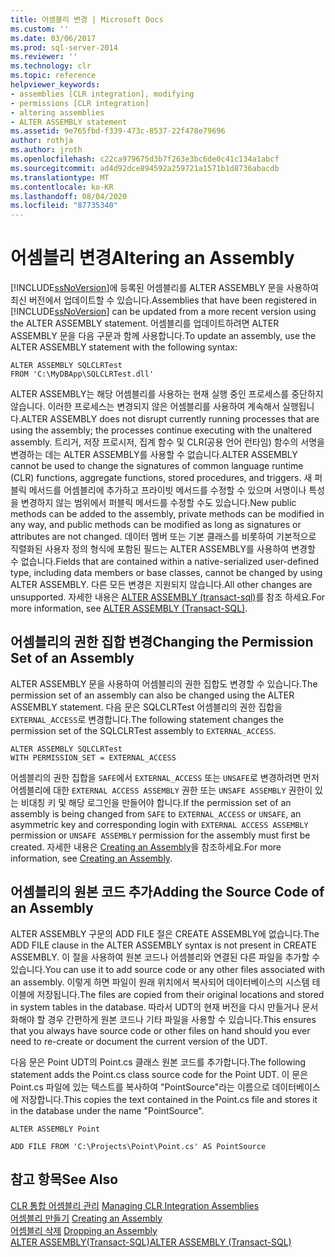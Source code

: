 ```yaml
---
title: 어셈블리 변경 | Microsoft Docs
ms.custom: ''
ms.date: 03/06/2017
ms.prod: sql-server-2014
ms.reviewer: ''
ms.technology: clr
ms.topic: reference
helpviewer_keywords:
- assemblies [CLR integration], modifying
- permissions [CLR integration]
- altering assemblies
- ALTER ASSEMBLY statement
ms.assetid: 9e765fbd-f339-473c-8537-22f478e79696
author: rothja
ms.author: jroth
ms.openlocfilehash: c22ca979675d3b7f263e3bc6de0c41c134a1abcf
ms.sourcegitcommit: ad4d92dce894592a259721a1571b1d8736abacdb
ms.translationtype: MT
ms.contentlocale: ko-KR
ms.lasthandoff: 08/04/2020
ms.locfileid: "87735340"
---
```

# <a name="altering-an-assembly"></a><span data-ttu-id="a0e75-102">어셈블리 변경</span><span class="sxs-lookup"><span data-stu-id="a0e75-102">Altering an Assembly</span></span>
  <span data-ttu-id="a0e75-103">[!INCLUDE[ssNoVersion](../../../includes/ssnoversion-md.md)]에 등록된 어셈블리를 ALTER ASSEMBLY 문을 사용하여 최신 버전에서 업데이트할 수 있습니다.</span><span class="sxs-lookup"><span data-stu-id="a0e75-103">Assemblies that have been registered in [!INCLUDE[ssNoVersion](../../../includes/ssnoversion-md.md)] can be updated from a more recent version using the ALTER ASSEMBLY statement.</span></span> <span data-ttu-id="a0e75-104">어셈블리를 업데이트하려면 ALTER ASSEMBLY 문을 다음 구문과 함께 사용합니다.</span><span class="sxs-lookup"><span data-stu-id="a0e75-104">To update an assembly, use the ALTER ASSEMBLY statement with the following syntax:</span></span>  
  
```  
ALTER ASSEMBLY SQLCLRTest  
FROM 'C:\MyDBApp\SQLCLRTest.dll'  
```  
  
 <span data-ttu-id="a0e75-105">ALTER ASSEMBLY는 해당 어셈블리를 사용하는 현재 실행 중인 프로세스를 중단하지 않습니다. 이러한 프로세스는 변경되지 않은 어셈블리를 사용하여 계속해서 실행됩니다.</span><span class="sxs-lookup"><span data-stu-id="a0e75-105">ALTER ASSEMBLY does not disrupt currently running processes that are using the assembly; the processes continue executing with the unaltered assembly.</span></span> <span data-ttu-id="a0e75-106">트리거, 저장 프로시저, 집계 함수 및 CLR(공용 언어 런타임) 함수의 서명을 변경하는 데는 ALTER ASSEMBLY를 사용할 수 없습니다.</span><span class="sxs-lookup"><span data-stu-id="a0e75-106">ALTER ASSEMBLY cannot be used to change the signatures of common language runtime (CLR) functions, aggregate functions, stored procedures, and triggers.</span></span> <span data-ttu-id="a0e75-107">새 퍼블릭 메서드를 어셈블리에 추가하고 프라이빗 메서드를 수정할 수 있으며 서명이나 특성을 변경하지 않는 범위에서 퍼블릭 메서드를 수정할 수도 있습니다.</span><span class="sxs-lookup"><span data-stu-id="a0e75-107">New public methods can be added to the assembly, private methods can be modified in any way, and public methods can be modified as long as signatures or attributes are not changed.</span></span> <span data-ttu-id="a0e75-108">데이터 멤버 또는 기본 클래스를 비롯하여 기본적으로 직렬화된 사용자 정의 형식에 포함된 필드는 ALTER ASSEMBLY를 사용하여 변경할 수 없습니다.</span><span class="sxs-lookup"><span data-stu-id="a0e75-108">Fields that are contained within a native-serialized user-defined type, including data members or base classes, cannot be changed by using ALTER ASSEMBLY.</span></span> <span data-ttu-id="a0e75-109">다른 모든 변경은 지원되지 않습니다.</span><span class="sxs-lookup"><span data-stu-id="a0e75-109">All other changes are unsupported.</span></span> <span data-ttu-id="a0e75-110">자세한 내용은 [ALTER ASSEMBLY &#40;transact-sql&#41;](/sql/t-sql/statements/alter-assembly-transact-sql)를 참조 하세요.</span><span class="sxs-lookup"><span data-stu-id="a0e75-110">For more information, see [ALTER ASSEMBLY &#40;Transact-SQL&#41;](/sql/t-sql/statements/alter-assembly-transact-sql).</span></span>  
  
## <a name="changing-the-permission-set-of-an-assembly"></a><span data-ttu-id="a0e75-111">어셈블리의 권한 집합 변경</span><span class="sxs-lookup"><span data-stu-id="a0e75-111">Changing the Permission Set of an Assembly</span></span>  
 <span data-ttu-id="a0e75-112">ALTER ASSEMBLY 문을 사용하여 어셈블리의 권한 집합도 변경할 수 있습니다.</span><span class="sxs-lookup"><span data-stu-id="a0e75-112">The permission set of an assembly can also be changed using the ALTER ASSEMBLY statement.</span></span> <span data-ttu-id="a0e75-113">다음 문은 SQLCLRTest 어셈블리의 권한 집합을 `EXTERNAL_ACCESS`로 변경합니다.</span><span class="sxs-lookup"><span data-stu-id="a0e75-113">The following statement changes the permission set of the SQLCLRTest assembly to `EXTERNAL_ACCESS`.</span></span>  
  
```  
ALTER ASSEMBLY SQLCLRTest  
WITH PERMISSION_SET = EXTERNAL_ACCESS   
```  
  
 <span data-ttu-id="a0e75-114">어셈블리의 권한 집합을 `SAFE`에서 `EXTERNAL_ACCESS` 또는 `UNSAFE`로 변경하려면 먼저 어셈블리에 대한 `EXTERNAL ACCESS ASSEMBLY` 권한 또는 `UNSAFE ASSEMBLY` 권한이 있는 비대칭 키 및 해당 로그인을 만들어야 합니다.</span><span class="sxs-lookup"><span data-stu-id="a0e75-114">If the permission set of an assembly is being changed from `SAFE` to `EXTERNAL_ACCESS` or `UNSAFE`, an asymmetric key and corresponding login with `EXTERNAL ACCESS ASSEMBLY` permission or `UNSAFE ASSEMBLY` permission for the assembly must first be created.</span></span> <span data-ttu-id="a0e75-115">자세한 내용은 [Creating an Assembly](creating-an-assembly.md)을 참조하세요.</span><span class="sxs-lookup"><span data-stu-id="a0e75-115">For more information, see [Creating an Assembly](creating-an-assembly.md).</span></span>  
  
## <a name="adding-the-source-code-of-an-assembly"></a><span data-ttu-id="a0e75-116">어셈블리의 원본 코드 추가</span><span class="sxs-lookup"><span data-stu-id="a0e75-116">Adding the Source Code of an Assembly</span></span>  
 <span data-ttu-id="a0e75-117">ALTER ASSEMBLY 구문의 ADD FILE 절은 CREATE ASSEMBLY에 없습니다.</span><span class="sxs-lookup"><span data-stu-id="a0e75-117">The ADD FILE clause in the ALTER ASSEMBLY syntax is not present in CREATE ASSEMBLY.</span></span> <span data-ttu-id="a0e75-118">이 절을 사용하여 원본 코드나 어셈블리와 연결된 다른 파일을 추가할 수 있습니다.</span><span class="sxs-lookup"><span data-stu-id="a0e75-118">You can use it to add source code or any other files associated with an assembly.</span></span> <span data-ttu-id="a0e75-119">이렇게 하면 파일이 원래 위치에서 복사되어 데이터베이스의 시스템 테이블에 저장됩니다.</span><span class="sxs-lookup"><span data-stu-id="a0e75-119">The files are copied from their original locations and stored in system tables in the database.</span></span> <span data-ttu-id="a0e75-120">따라서 UDT의 현재 버전을 다시 만들거나 문서화해야 할 경우 간편하게 원본 코드나 기타 파일을 사용할 수 있습니다.</span><span class="sxs-lookup"><span data-stu-id="a0e75-120">This ensures that you always have source code or other files on hand should you ever need to re-create or document the current version of the UDT.</span></span>  
  
 <span data-ttu-id="a0e75-121">다음 문은 Point UDT의 Point.cs 클래스 원본 코드를 추가합니다.</span><span class="sxs-lookup"><span data-stu-id="a0e75-121">The following statement adds the Point.cs class source code for the Point UDT.</span></span> <span data-ttu-id="a0e75-122">이 문은 Point.cs 파일에 있는 텍스트를 복사하여 "PointSource"라는 이름으로 데이터베이스에 저장합니다.</span><span class="sxs-lookup"><span data-stu-id="a0e75-122">This copies the text contained in the Point.cs file and stores it in the database under the name "PointSource".</span></span>  
  
 `ALTER ASSEMBLY Point`  
  
 `ADD FILE FROM 'C:\Projects\Point\Point.cs' AS PointSource`  
  
## <a name="see-also"></a><span data-ttu-id="a0e75-123">참고 항목</span><span class="sxs-lookup"><span data-stu-id="a0e75-123">See Also</span></span>  
 <span data-ttu-id="a0e75-124">[CLR 통합 어셈블리 관리](managing-clr-integration-assemblies.md) </span><span class="sxs-lookup"><span data-stu-id="a0e75-124">[Managing CLR Integration Assemblies](managing-clr-integration-assemblies.md) </span></span>  
 <span data-ttu-id="a0e75-125">[어셈블리 만들기](creating-an-assembly.md) </span><span class="sxs-lookup"><span data-stu-id="a0e75-125">[Creating an Assembly](creating-an-assembly.md) </span></span>  
 <span data-ttu-id="a0e75-126">[어셈블리 삭제](dropping-an-assembly.md) </span><span class="sxs-lookup"><span data-stu-id="a0e75-126">[Dropping an Assembly](dropping-an-assembly.md) </span></span>  
 [<span data-ttu-id="a0e75-127">ALTER ASSEMBLY&#40;Transact-SQL&#41;</span><span class="sxs-lookup"><span data-stu-id="a0e75-127">ALTER ASSEMBLY &#40;Transact-SQL&#41;</span></span>](/sql/t-sql/statements/alter-assembly-transact-sql)  
  
  
